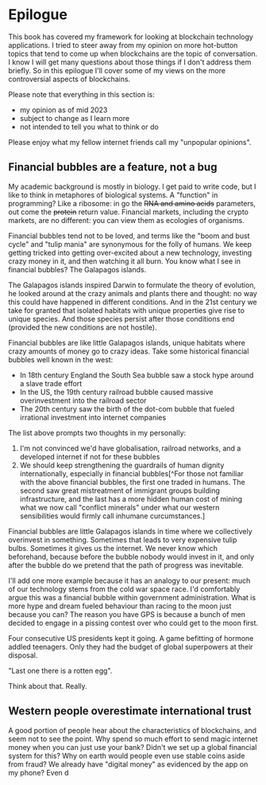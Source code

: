 # Epilogue

This book has covered my framework for looking at blockchain technology applications. I tried to steer away from my opinion on more hot-button topics that tend to come up when blockchains are the topic of conversation. I know I will get many questions about those things if I don't address them briefly. So in this epilogue I'll cover some of my views on the more controversial aspects of blockchains.

Please note that everything in this section is:

- my opinion as of mid 2023
- subject to change as I learn more
- not intended to tell you what to think or do

Please enjoy what my fellow internet friends call my "unpopular opinions".

## Financial bubbles are a feature, not a bug

My academic background is mostly in biology. I get paid to write code, but I like to think in metaphores of biological systems. A "function" in programming? Like a ribosome: in go the ~~RNA and amino acids~~ parameters, out come the ~~protein~~ return value. Financial markets, including the crypto markets, are no different: you can view them as ecologies of organisms.

Financial bubbles tend not to be loved, and terms like the "boom and bust cycle" and "tulip mania" are synonymous for the folly of humans. We keep getting tricked into getting over-excited about a new technology, investing crazy money in it, and then watching it all burn. You know what I see in financial bubbles? The Galapagos islands.

The Galapagos islands inspired Darwin to formulate the theory of evolution, he looked around at the crazy animals and plants there and thought: no way this could have happened in different conditions. And in the 21st century we take for granted that isolated habitats with unique properties give rise to unique species. And those species persist after those conditions end (provided the new conditions are not hostile).

Financial bubbles are like little Galapagos islands, unique habitats where crazy amounts of money go to crazy ideas. Take some historical financial bubbles well known in the west:

- In 18th century England the South Sea bubble saw a stock hype around a slave trade effort
- In the US, the 19th century railroad bubble caused massive overinvestment into the railroad sector
- The 20th century saw the birth of the dot-com bubble that fueled irrational investment into internet companies

The list above prompts two thoughts in my personally:

1. I'm not convinced we'd have globalisation, railroad networks, and a developed internet if not for these bubbles
2. We should keep strengthening the guardrails of human dignity internationally, especially in financial bubbles[^For those not familiar with the above financial bubbles, the first one traded in humans. The second saw great mistreatment of immigrant groups building infrastructure, and the last has a more hidden human cost of mining what we now call "conflict minerals" under what our western sensibilities would firmly call inhumane curcumstances.]

Financial bubbles are little Galapagos islands in time where we collectively overinvest in something. Sometimes that leads to very expensive tulip bulbs. Sometimes it gives us the internet. We never know which beforehand, because before the bubble nobody would invest in it, and only after the bubble do we pretend that the path of progress was inevitable.

I'll add one more example because it has an analogy to our present: much of our technology stems from the cold war space race. I'd comfortably argue this was a financial bubble within government administration. What is more hype and dream fueled behaviour than racing to the moon just because you can? The reason you have GPS is because a bunch of men decided to engage in a pissing contest over who could get to the moon first.

Four consecutive US presidents kept it going. A game befitting of hormone addled teenagers. Only they had the budget of global superpowers at their disposal.

"Last one there is a rotten egg".

Think about that. Really.

## Western people overestimate international trust

A good portion of people hear about the characteristics of blockchains, and seem not to see the point. Why spend so much effort to send magic internet money when you can just use your bank? Didn't we set up a global financial system for this? Why on earth would people even use stable coins aside from fraud? We already have "digital money" as evidenced by the app on my phone? Even d

## 